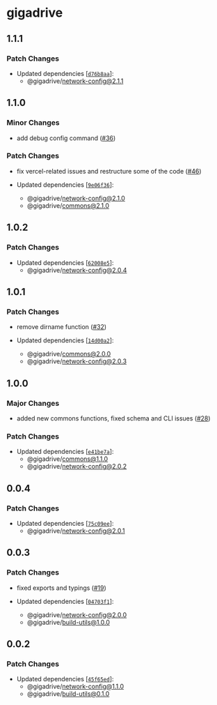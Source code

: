 # gigadrive

## 1.1.1

### Patch Changes

- Updated dependencies [[`d76b8aa`](https://github.com/Gigadrive/sdk/commit/d76b8aaea3f81ddc010271a9a50d61f650989b9a)]:
  - @gigadrive/network-config@2.1.1

## 1.1.0

### Minor Changes

- add debug config command ([#36](https://github.com/Gigadrive/sdk/pull/36))

### Patch Changes

- fix vercel-related issues and restructure some of the code ([#46](https://github.com/Gigadrive/sdk/pull/46))

- Updated dependencies [[`9e06f36`](https://github.com/Gigadrive/sdk/commit/9e06f3638a51c01c72050f8f9c12eb51c3851966)]:
  - @gigadrive/network-config@2.1.0
  - @gigadrive/commons@2.1.0

## 1.0.2

### Patch Changes

- Updated dependencies [[`62008e5`](https://github.com/Gigadrive/sdk/commit/62008e5f2eb6e16d4a2e33264b57142cf3c1c40d)]:
  - @gigadrive/network-config@2.0.4

## 1.0.1

### Patch Changes

- remove dirname function ([#32](https://github.com/Gigadrive/sdk/pull/32))

- Updated dependencies [[`14d00a2`](https://github.com/Gigadrive/sdk/commit/14d00a2a90deca6f611e1962667556e6b1655297)]:
  - @gigadrive/commons@2.0.0
  - @gigadrive/network-config@2.0.3

## 1.0.0

### Major Changes

- added new commons functions, fixed schema and CLI issues ([#28](https://github.com/Gigadrive/sdk/pull/28))

### Patch Changes

- Updated dependencies [[`e41be7a`](https://github.com/Gigadrive/sdk/commit/e41be7a8798ad53e58438bfb0c78324b47344c72)]:
  - @gigadrive/commons@1.1.0
  - @gigadrive/network-config@2.0.2

## 0.0.4

### Patch Changes

- Updated dependencies [[`75c09ee`](https://github.com/Gigadrive/sdk/commit/75c09ee52836b7798b5235f215924661735ef7f2)]:
  - @gigadrive/network-config@2.0.1

## 0.0.3

### Patch Changes

- fixed exports and typings ([#19](https://github.com/Gigadrive/sdk/pull/19))

- Updated dependencies [[`04703f1`](https://github.com/Gigadrive/sdk/commit/04703f1a9a3adb76994b25c08b840f8cbde4cb84)]:
  - @gigadrive/network-config@2.0.0
  - @gigadrive/build-utils@1.0.0

## 0.0.2

### Patch Changes

- Updated dependencies [[`45f65ed`](https://github.com/Gigadrive/sdk/commit/45f65ed1e6428a248c71c792a17c7c9b6eeb8c39)]:
  - @gigadrive/network-config@1.1.0
  - @gigadrive/build-utils@0.1.0
